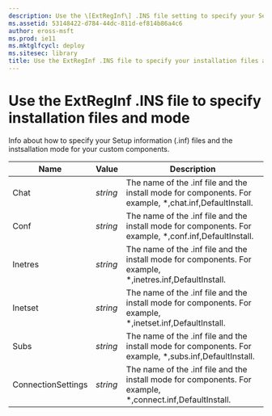 ```yaml
---
description: Use the \[ExtRegInf\] .INS file setting to specify your Setup information (.inf) files and the installation mode for your custom components.
ms.assetid: 53148422-d784-44dc-811d-ef814b86a4c6
author: eross-msft
ms.prod: ie11
ms.mktglfcycl: deploy
ms.sitesec: library
title: Use the ExtRegInf .INS file to specify your installation files and mode (Internet Explorer Administration Kit 11 for IT Pros)
---
```


# Use the ExtRegInf .INS file to specify installation files and mode
Info about how to specify your Setup information (.inf) files and the instsallation mode for your custom components.

|Name       |Value    |Description                                                                                                       |
|-----------|---------|------------------------------------------------------------------------------------------------------------------|
|Chat       |*string* |The name of the .inf file and the install mode for components. For example, *,chat.inf,DefaultInstall.            |
|Conf       |*string* |The name of the .inf file and the install mode for components. For example, *,conf.inf,DefaultInstall.            |
|Inetres    |*string* |The name of the .inf file and the install mode for components. For example, *,inetres.inf,DefaultInstall.         |
|Inetset    |*string* |The name of the .inf file and the install mode for components. For example, *,inetset.inf,DefaultInstall.         |
|Subs       |*string* |The name of the .inf file and the install mode for components. For example, *,subs.inf,DefaultInstall.            |
|ConnectionSettings |*string* |The name of the .inf file and the install mode for components. For example, *,connect.inf,DefaultInstall. |